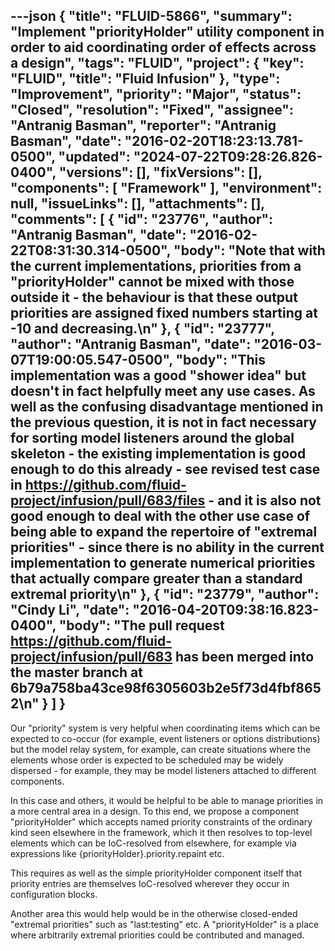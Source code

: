 ---json
{
  "title": "FLUID-5866",
  "summary": "Implement \"priorityHolder\" utility component in order to aid coordinating order of effects across a design",
  "tags": "FLUID",
  "project": {
    "key": "FLUID",
    "title": "Fluid Infusion"
  },
  "type": "Improvement",
  "priority": "Major",
  "status": "Closed",
  "resolution": "Fixed",
  "assignee": "Antranig Basman",
  "reporter": "Antranig Basman",
  "date": "2016-02-20T18:23:13.781-0500",
  "updated": "2024-07-22T09:28:26.826-0400",
  "versions": [],
  "fixVersions": [],
  "components": [
    "Framework"
  ],
  "environment": null,
  "issueLinks": [],
  "attachments": [],
  "comments": [
    {
      "id": "23776",
      "author": "Antranig Basman",
      "date": "2016-02-22T08:31:30.314-0500",
      "body": "Note that with the current implementations, priorities from a \"priorityHolder\" cannot be mixed with those outside it - the behaviour is that these output priorities are assigned fixed numbers starting at -10 and decreasing.\n"
    },
    {
      "id": "23777",
      "author": "Antranig Basman",
      "date": "2016-03-07T19:00:05.547-0500",
      "body": "This implementation was a good \"shower idea\" but doesn't in fact helpfully meet any use cases. As well as the confusing disadvantage mentioned in the previous question, it is not in fact necessary for sorting model listeners around the global skeleton - the existing implementation is good enough to do this already - see revised test case in <https://github.com/fluid-project/infusion/pull/683/files> - and it is also not good enough to deal with the other use case of being able to expand the repertoire of \"extremal priorities\" - since there is no ability in the current implementation to generate numerical priorities that actually compare greater than a standard extremal priority\n"
    },
    {
      "id": "23779",
      "author": "Cindy Li",
      "date": "2016-04-20T09:38:16.823-0400",
      "body": "The pull request <https://github.com/fluid-project/infusion/pull/683> has been merged into the master branch at 6b79a758ba43ce98f6305603b2e5f73d4fbf8652\n"
    }
  ]
}
---
Our "priority" system is very helpful when coordinating items which can be expected to co-occur (for example, event listeners or options distributions) but the model relay system, for example, can create situations where the elements whose order is expected to be scheduled may be widely dispersed - for example, they may be model listeners attached to different components.

In this case and others, it would be helpful to be able to manage priorities in a more central area in a design. To this end, we propose a component "priorityHolder" which accepts named priority constraints of the ordinary kind seen elsewhere in the framework, which it then resolves to top-level elements which can be IoC-resolved from elsewhere, for example via expressions like {priorityHolder}.priority.repaint etc.

This requires as well as the simple priorityHolder component itself that priority entries are themselves IoC-resolved wherever they occur in configuration blocks.

Another area this would help would be in the otherwise closed-ended "extremal priorities" such as "last:testing" etc. A "priorityHolder" is a place where arbitrarily extremal priorities could be contributed and managed.

        